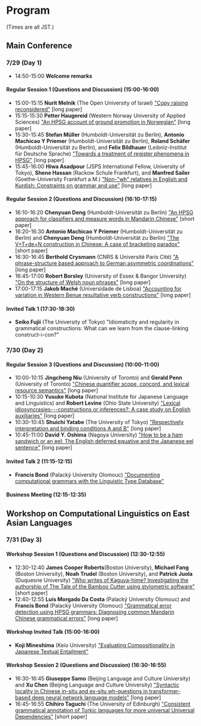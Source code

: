 # Program

(Times are all JST.)

## Main Conference

### 7/29 (Day 1)

- 14:50-15:00 **Welcome remarks**

#### Regular Session 1 (Questions and Discussion) (15:00-16:00)

- 15:00-15:15 **Nurit Melnik** (The Open University of Israel) ["Copy raising reconsidered"](abstracts/Melnik.pdf) \[long paper\]
- 15:15-15:30 **Petter Haugereid** (Western Norway University of Applied Sciences) ["An HPSG account of ground promotion in Norwegian"](abstracts/Haugereid.pdf) \[long paper\]
- 15:30-15:45 **Stefan Müller** (Humboldt-Universität zu Berlin), **Antonio Machicao Y Priemer** (Humboldt-Universität zu Berlin), **Roland Schäfer** (Humboldt-Universität zu Berlin), and **Felix Bildhauer** (Leibniz-Institut für Deutsche Sprache) ["Towards a treatment of register phenomena in HPSG"](abstracts/Mueller-Machicao-y-Priemer-Schaefer-Bildhauer.pdf) \[long paper\]
- 15:45-16:00 **Hiwa Asadpour** (JSPS International Fellow, University of Tokyo), **Shene Hassan** (Rackow Schule Frankfurt), and **Manfred Sailer** (Goethe-University Frankfurt a.M.) ["Non-"wh" relatives in English and Kurdish: Constraints on grammar and use"](abstracts/Asadpour-Hassan-Sailer.pdf) \[long paper\]


#### Regular Session 2 (Questions and Discussion) (16:10-17:15)

- 16:10-16:20 **Chenyuan Deng** (Humboldt-Universität zu Berlin) ["An HPSG approach for classifiers and measure words in Mandarin Chinese"](abstracts/Deng.pdf) \[short paper\]
- 16:20-16:30 **Antonio Machicao Y Priemer** (Humboldt-Universität zu Berlin) and **Chenyuan Deng** (Humboldt-Universität zu Berlin) ["The V+T+de+N construction in Chinese: A case of bracketing paradox"](abstracts/Machicao-y-Priemer-Deng.pdf) \[short paper\]
- 16:30-16:45 **Berthold Crysmann** (CNRS & Université Paris Cité) ["A phrase-structure based approach to German asymmetric coordinations"](abstracts/Crysmann.pdf) \[long paper\]
- 16:45-17:00 **Robert Borsley** (University of Essex & Bangor University) ["On the structure of Welsh noun phrases"](abstracts/Borsley.pdf) \[long paper\]
- 17:00-17:15 **Jakob Maché** (Universidade de Lisboa) ["Accounting for variation in Western Benue resultative verb constructions"](abstracts/Mache.pdf) \[long paper\]



#### Invited Talk 1 (17:30-18:30)

- **Seiko Fujii** (The University of Tokyo) "Idiomaticity and regularity in grammatical constructions: What can we learn from the clause-linking construct-i-con?"


### 7/30 (Day 2)

#### Regular Session 3 (Questions and Discussion) (10:00-11:00)

- 10:00-10:15 **Jingcheng Niu** (University of Toronto) and **Gerald Penn** (University of Toronto) ["Chinese quantifier scope, concord, and lexical resource semantics"](abstracts/Niu-Penn.pdf) \[long paper\]
- 10:15-10:30 **Yusuke Kubota** (National Institute for Japanese Language and Linguistics) and **Robert Levine** (Ohio State University) ["Lexical idiosyncrasies---constructions or inferences?: A case study on English auxiliaries"](abstracts/Kubota-Levine.pdf) \[long paper\]
- 10:30-10:45 **Shuichi Yatabe** (The University of Tokyo) ["Respectively interpretation and binding conditions A and B"](abstracts/Yatabe.pdf) \[long paper\]
- 10:45-11:00 **David Y. Oshima** (Nagoya University) ["How to be a ham sandwich or an eel: The English deferred equative and the Japanese eel sentence"](abstracts/Oshima.pdf) \[long paper\]


#### Invited Talk 2 (11:15-12:15)

- **Francis Bond** (Palacký University Olomouc) ["Documenting computational grammars with the Linguistic Type Database"](abstracts/Bond.pdf)


#### Business Meeting (12:15-12:35)



## Workshop on Computational Linguistics on East Asian Languages

### 7/31 (Day 3)

#### Workshop Session 1 (Questions and Discussion) (12:30-12:55)

- 12:30-12:40 **James Cooper Roberts**(Boston University), **Michael Fang** (Boston University), **Noah Trudel** (Boston University), and **Patrick Juola** (Duquesne University) ["Who writes of Kaguya-hime? Investigating the authorship of The Tale of the Bamboo Cutter using stylometric software"](abstracts/Roberts-etal.pdf) \[short paper\]
- 12:40-12:55 **Luis Morgado Da Costa** (Palacký University Olomouc) and **Francis Bond** (Palacký University Olomouc) ["Grammatical error detection using HPSG grammars: Diagnosing common Mandarin Chinese grammatical errors"](abstracts/Morgado-da-Costa-Bond.pdf) \[long paper\]



#### Workshop Invited Talk (15:00-16:00)

- **Koji Mineshima** (Keio University) ["Evaluating Compositionality in Japanese Textual Entailment"](abstracts/Mineshima.pdf)

#### Workshop Session 2 (Questions and Discussion) (16:30-16:55)

- 16:30-16:45 **Giuseppe Samo** (Beijing Language and Culture University) and **Xu Chen** (Beijing Language and Culture University) ["Syntactic locality in Chinese in-situ and ex-situ wh-questions in transformer-based deep neural network language models"](abstracts/Samo-Chen.pdf) \[long paper\]
- 16:45-16:55 **Chihiro Taguchi** (The University of Edinburgh) ["Consistent grammatical annotation of Turkic languages for more universal Universal Dependencies"](abstracts/Taguchi.pdf) \[short paper\]
